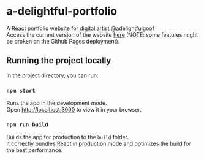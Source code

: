# a-delightful-portfolio
A React portfolio website for digital artist @adelightfulgoof \
Access the current version of the website [here](https://ganglyimp.github.io/a-delightful-portfolio/) (NOTE: some features might be broken on the Github Pages deployment).

## Running the project locally

In the project directory, you can run:

### `npm start`

Runs the app in the development mode.\
Open [http://localhost:3000](http://localhost:3000) to view it in your browser.

### `npm run build`

Builds the app for production to the `build` folder.\
It correctly bundles React in production mode and optimizes the build for the best performance.
